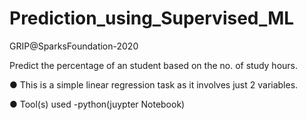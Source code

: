 # Prediction_using_Supervised_ML

GRIP@SparksFoundation-2020
  
 Predict the percentage of an student based on the no. of study hours.
 
● This is a simple linear regression task as it involves just 2 variables.


● Tool(s) used -python(juypter Notebook)
